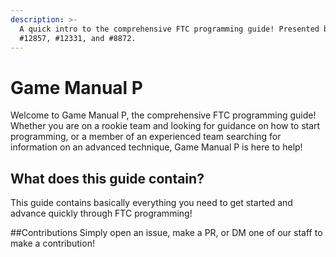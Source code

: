 ```yaml
---
description: >-
  A quick intro to the comprehensive FTC programming guide! Presented by FTC teams
  #12857, #12331, and #8872.
---
```


# Game Manual P

Welcome to Game Manual P, the comprehensive FTC programming guide! Whether you are on a rookie team and looking for guidance on how to start programming, or a member of an experienced team searching for information on an advanced technique, Game Manual P is here to help!



## What does this guide contain?

This guide contains basically everything you need to get started and advance quickly through FTC programming!

##Contributions
Simply open an issue, make a PR, or DM one of our staff to make a contribution!

